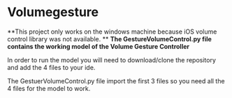 # Volumegesture
**This project only works on the windows machine because iOS volume control library was not available.
**
**The GestureVolumeControl.py file contains the working model of the Volume Gesture Controller**

In order to run the model you will need to download/clone the repository and add the  4 files to your ide.

The GestuerVolumeControl.py file import the first 3 files so you need all the 4 files for the model to work.
